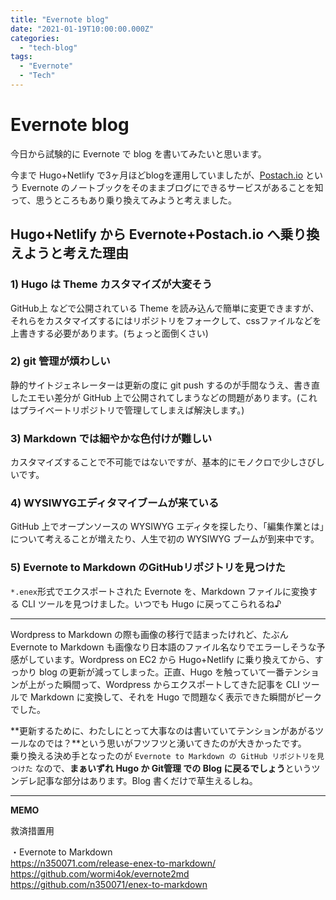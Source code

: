 ```yaml
---
title: "Evernote blog"
date: "2021-01-19T10:00:00.000Z"
categories: 
  - "tech-blog"
tags: 
  - "Evernote"
  - "Tech"
---
```


# Evernote blog

今日から試験的に Evernote で blog を書いてみたいと思います。  

今まで Hugo+Netlify で3ヶ月ほどblogを運用していましたが、[Postach.io](https://postach.io/) という Evernote のノートブックをそのままブログにできるサービスがあることを知って、思うところもあり乗り換えてみようと考えました。

## Hugo+Netlify から Evernote+Postach.io へ乗り換えようと考えた理由

### 1) Hugo は Theme カスタマイズが大変そう

GitHub上 などで公開されている Theme を読み込んで簡単に変更できますが、それらをカスタマイズするにはリポジトリをフォークして、cssファイルなどを上書きする必要があります。(ちょっと面倒くさい)

### 2) git 管理が煩わしい

静的サイトジェネレーターは更新の度に git push するのが手間なうえ、書き直したエモい差分が GitHub 上で公開されてしまうなどの問題があります。(これはプライベートリポジトリで管理してしまえば解決します。)

### 3) Markdown では細やかな色付けが難しい

カスタマイズすることで不可能ではないですが、基本的にモノクロで少しさびしいです。

### 4) WYSIWYGエディタマイブームが来ている

GitHub 上でオープンソースの WYSIWYG エディタを探したり、「編集作業とは」について考えることが増えたり、人生で初の WYSIWYG ブームが到来中です。

### 5) Evernote to Markdown のGitHubリポジトリを見つけた

`*.enex`形式でエクスポートされた Evernote を、Markdown ファイルに変換する CLI ツールを見つけました。いつでも Hugo に戻ってこられるね♪

---

Wordpress to Markdown の際も画像の移行で詰まったけれど、たぶん Evernote to Markdown も画像なり日本語のファイル名なりでエラーしそうな予感がしています。Wordpress on EC2 から Hugo+Netlify に乗り換えてから、すっかり blog の更新が減ってしまった。正直、Hugo を触っていて一番テンションが上がった瞬間って、Wordpress からエクスポートしてきた記事を CLI ツールで Markdown に変換して、それを Hugo で問題なく表示できた瞬間がピークでした。  
  
**更新するために、わたしにとって大事なのは書いていてテンションがあがるツールなのでは？**という思いがフツフツと湧いてきたのが大きかったです。  
乗り換える決め手となったのが `Evernote to Markdown の GitHub リポジトリを見つけた` なので、**まぁいずれ Hugo か Git管理 での Blog に戻るでしょう**というツンデレ記事な部分はあります。Blog 書くだけで草生えるしね。

---

**MEMO**

救済措置用  

・Evernote to Markdown  
https://n350071.com/release-enex-to-markdown/  
https://github.com/wormi4ok/evernote2md  
https://github.com/n350071/enex-to-markdown  
